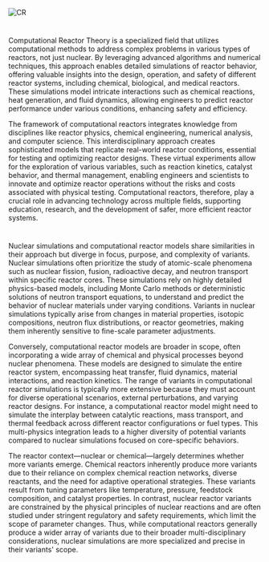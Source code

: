 ![CR](https://github.com/user-attachments/assets/77b17254-4a85-496c-b7a6-aaad0285bb83)

#

Computational Reactor Theory is a specialized field that utilizes computational methods to address complex problems in various types of reactors, not just nuclear. By leveraging advanced algorithms and numerical techniques, this approach enables detailed simulations of reactor behavior, offering valuable insights into the design, operation, and safety of different reactor systems, including chemical, biological, and medical reactors. These simulations model intricate interactions such as chemical reactions, heat generation, and fluid dynamics, allowing engineers to predict reactor performance under various conditions, enhancing safety and efficiency.

The framework of computational reactors integrates knowledge from disciplines like reactor physics, chemical engineering, numerical analysis, and computer science. This interdisciplinary approach creates sophisticated models that replicate real-world reactor conditions, essential for testing and optimizing reactor designs. These virtual experiments allow for the exploration of various variables, such as reaction kinetics, catalyst behavior, and thermal management, enabling engineers and scientists to innovate and optimize reactor operations without the risks and costs associated with physical testing. Computational reactors, therefore, play a crucial role in advancing technology across multiple fields, supporting education, research, and the development of safer, more efficient reactor systems.

#

Nuclear simulations and computational reactor models share similarities in their approach but diverge in focus, purpose, and complexity of variants. Nuclear simulations often prioritize the study of atomic-scale phenomena such as nuclear fission, fusion, radioactive decay, and neutron transport within specific reactor cores. These simulations rely on highly detailed physics-based models, including Monte Carlo methods or deterministic solutions of neutron transport equations, to understand and predict the behavior of nuclear materials under varying conditions. Variants in nuclear simulations typically arise from changes in material properties, isotopic compositions, neutron flux distributions, or reactor geometries, making them inherently sensitive to fine-scale parameter adjustments.

Conversely, computational reactor models are broader in scope, often incorporating a wide array of chemical and physical processes beyond nuclear phenomena. These models are designed to simulate the entire reactor system, encompassing heat transfer, fluid dynamics, material interactions, and reaction kinetics. The range of variants in computational reactor simulations is typically more extensive because they must account for diverse operational scenarios, external perturbations, and varying reactor designs. For instance, a computational reactor model might need to simulate the interplay between catalytic reactions, mass transport, and thermal feedback across different reactor configurations or fuel types. This multi-physics integration leads to a higher diversity of potential variants compared to nuclear simulations focused on core-specific behaviors.

The reactor context—nuclear or chemical—largely determines whether more variants emerge. Chemical reactors inherently produce more variants due to their reliance on complex chemical reaction networks, diverse reactants, and the need for adaptive operational strategies. These variants result from tuning parameters like temperature, pressure, feedstock composition, and catalyst properties. In contrast, nuclear reactor variants are constrained by the physical principles of nuclear reactions and are often studied under stringent regulatory and safety requirements, which limit the scope of parameter changes. Thus, while computational reactors generally produce a wider array of variants due to their broader multi-disciplinary considerations, nuclear simulations are more specialized and precise in their variants' scope.
